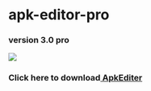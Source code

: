 # apk-editor-pro
### version 3.0 pro
<img src="https://github.com/issamiso/apk-editor-pro/raw/main/icon.png">

### Click here to download<a href="https://github.com/issamiso/apk-editor-pro/raw/main/apk_editor_pro.apk"> ApkEditer</a>


